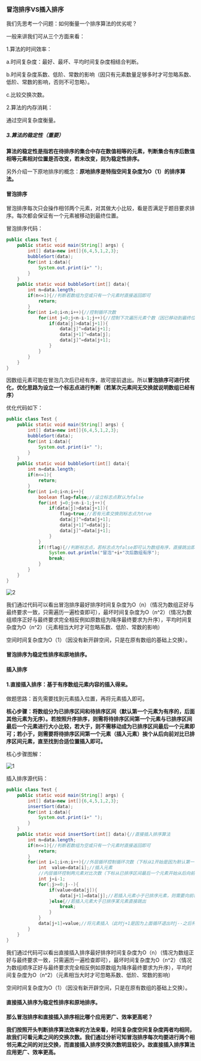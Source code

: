 ### 冒泡排序VS插入排序

我们先思考一个问题：如何衡量一个排序算法的优劣呢？

一般来讲我们可从三个方面来看：

1.算法的时间效率：

a.时间复杂度：最好、最坏、平均时间复杂度相结合判断。

b.时间复杂度系数、低阶、常数的影响（因只有元素数量足够多时才可忽略系数、低阶、常数的影响，否则不可忽略）。

c.比较交换次数。

2.算法的内存消耗：

通过空间复杂度衡量。

##### 3.算法的稳定性（重要）

**算法的稳定性是指若在待排序的集合中存在数值相等的元素，判断集合有序后数值相等元素相对位置是否改变，若未改变，则为稳定性排序。**

另外介绍一下原地排序的概念：**原地排序是特指空间复杂度为O（1）的排序算法。**

#### 冒泡排序

冒泡排序每次只会操作相邻两个元素，对其做大小比较，看是否满足于题目要求排序。每次都会保证有一个元素被移动到最终位置。

冒泡排序代码：

```java
public class Test {
    public static void main(String[] args) {
        int[] data=new int[]{6,4,5,1,2,3};
        bubbleSort(data);
        for(int i:data){
            System.out.print(i+" ");
        }
    }
    public static void bubbleSort(int[] data){
        int n=data.length;
        if(n<=1){//判断若数组为空或只有一个元素时直接返回即可
            return;
        }
        for(int i=0;i<n;i++){//控制循环次数
            for(int j=0;j<n-i-1;j++){//控制下次遍历元素个数（因已移动到最终位置的元素不需要遍历）
                if(data[j]>data[j+1]){
                    data[j]^=data[j+1];
                    data[j+1]^=data[j];
                    data[j]^=data[j+1];
                }
            }
        }
    }
}
```

因数组元素可能在冒泡几次后已经有序，故可提前退出。所以**冒泡排序可进行优化，优化思路为设立一个标志点进行判断（若某次元素间无交换就说明数组已经有序）**

优化代码如下：

```java
public class Test {
    public static void main(String[] args) {
        int[] data=new int[]{6,4,5,1,2,3};
        bubbleSort(data);
        for(int i:data){
            System.out.print(i+" ");
        }
    }
    public static void bubbleSort(int[] data){
        int n=data.length;
        if(n<=1){
            return;
        }
        for(int i=0;i<n;i++){
            boolean flag=false;//设立标志点默认为false
            for(int j=0;j<n-i-1;j++){
                if(data[j]>data[j+1]){
                    flag=true;//若有元素交换则标志点为true
                    data[j]^=data[j+1];
                    data[j+1]^=data[j];
                    data[j]^=data[j+1];
                }
            }
            if(!flag){//判断标志点，若标志点为false即可认为数组有序，直接跳出即可
                System.out.println("冒泡"+i+"次后数组有序");
                break;
            }
        }
    }
}

```

![2](C:\Users\14665\Desktop\冒泡排序VS插入排序\2.png)

我们通过代码可以看出冒泡排序最好排序时间复杂度为O（n）（情况为数组正好与最终要求一致，只需遍历一遍检查即可），最坏时间复杂度为O（n^2）（情况为数组顺序正好与最终要求完全相反例如原数组为降序最终要求为升序），平均时间复杂度为O（n^2）（元素相当大时才可忽略系数、低阶、常数的影响）

空间时间复杂度为O（1）（因没有新开辟空间，只是在原有数组的基础上交换）。

#### 冒泡排序为稳定性排序和原地排序。

#### 插入排序

#### 1.直接插入排序：基于有序数组元素内容的插入得来。

做题思路：首先需要找到元素插入位置，再将元素插入即可。

**核心步骤：将数组分为已排序区间和待排序区间（默认第一个元素为有序的，后面其他元素为无序）。若按照升序排序，则需将待排序区间第一个元素与已排序区间最后一个元素进行大小比较，若大于，则不需移动成为已排序区间最后一个元素即可；若小于，则需要将待排序区间第一个元素（插入元素）挨个从后向前对比已排序区间元素，直至找到合适位置插入即可。**

核心步骤图解：

![1](C:\Users\14665\Desktop\冒泡排序VS插入排序\1.png)

插入排序源代码：

```java
public class Test {
    public static void main(String[] args) {
        int[] data=new int[]{6,4,5,1,2,3};
        insertSort(data);
        for(int i:data){
            System.out.print(i+" ");
        }
    }
    public static void insertSort(int[] data){//直接插入排序算法
        int n=data.length;
        if(n<=1){//判断若数组为空或只有一个元素时直接返回即可
            return;
        }
        for(int i=1;i<n;i++){//外层循环控制循环次数（下标从1开始是因为默认第一个元素有序，此循环区间为待排序区间）
            int  value=data[i];//插入元素
            //内层循环控制两元素对比次数（下标从已排序区间最后一个元素开始从后向前遍历）
            int j=i-1;
            for(;j>=0;j--){
                if(value<data[j]){
                    data[j+1]=data[j];//若插入元素小于已排序元素，则需要向前移动，即相当于已排序元素向后移动
                }else{//若插入元素大于已排序某元素直接跳出
                    break;
                }
            }
            data[j+1]=value;//将元素插入（此时j+1是因为上面循环退出时j--之后判断）
        }
    }
}
```

我们通过代码可以看出直接插入排序最好排序时间复杂度为O（n）（情况为数组正好与最终要求一致，只需遍历一遍检查即可），最坏时间复杂度为O（n^2）（情况为数组顺序正好与最终要求完全相反例如原数组为降序最终要求为升序），平均时间复杂度为O（n^2）（元素相当大时才可忽略系数、低阶、常数的影响）

空间时间复杂度为O（1）（因没有新开辟空间，只是在原有数组的基础上交换）。

#### 直接插入排序为稳定性排序和原地排序。

**那么冒泡排序和直接插入排序相比哪个应用更广、效率更高呢？**

**我们按照开头判断排序算法效率的方法来看，时间复杂度空间复杂度两者均相同，故我们可看元素之间的交换次数。我们通过分析可知冒泡排序每次均要进行两个相邻元素之间的对比交换，而直接插入排序交换次数明显较少。故直接插入排序算法应用更广、效率更高。**



